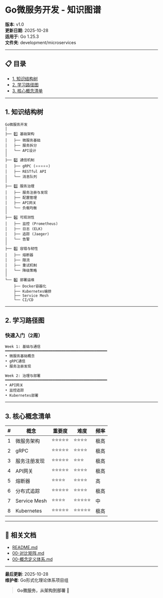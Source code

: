 # Go微服务开发 - 知识图谱

**版本**: v1.0  
**更新日期**: 2025-10-28  
**适用于**: Go 1.25.3  
**文件夹**: development/microservices

---

## 📋 目录

- [1. 知识结构树](#1-知识结构树)
- [2. 学习路径图](#2-学习路径图)
- [3. 核心概念清单](#3-核心概念清单)

---

## 1. 知识结构树

```text
Go微服务开发
│
├── 1️⃣ 基础架构
│   ├── 微服务基础
│   ├── 服务拆分
│   └── API设计
│
├── 2️⃣ 通信机制
│   ├── gRPC (⭐⭐⭐⭐⭐)
│   ├── RESTful API
│   └── 消息队列
│
├── 3️⃣ 服务治理
│   ├── 服务注册与发现
│   ├── 配置管理
│   ├── API网关
│   └── 负载均衡
│
├── 4️⃣ 可观测性
│   ├── 监控 (Prometheus)
│   ├── 日志 (ELK)
│   ├── 追踪 (Jaeger)
│   └── 告警
│
├── 5️⃣ 容错与韧性
│   ├── 熔断器
│   ├── 限流
│   ├── 重试机制
│   └── 降级策略
│
└── 6️⃣ 部署运维
    ├── Docker容器化
    ├── Kubernetes编排
    ├── Service Mesh
    └── CI/CD
```

---

## 2. 学习路径图

### 快速入门（2周）

```text
Week 1: 基础与通信
━━━━━━━━━━━━━━━━━━━━━━━━━━━━━━━━━━━━━━━━━━━━━━━
• 微服务基础概念
• gRPC通信
• 服务注册发现

Week 2: 治理与部署
━━━━━━━━━━━━━━━━━━━━━━━━━━━━━━━━━━━━━━━━━━━━━━━
• API网关
• 监控追踪
• Kubernetes部署
```

---

## 3. 核心概念清单

| # | 概念 | 重要度 | 难度 | 频率 |
|---|------|--------|------|------|
| 1 | 微服务架构 | ⭐⭐⭐⭐⭐ | ⭐⭐⭐⭐ | 极高 |
| 2 | gRPC | ⭐⭐⭐⭐⭐ | ⭐⭐⭐⭐ | 极高 |
| 3 | 服务注册发现 | ⭐⭐⭐⭐⭐ | ⭐⭐⭐ | 极高 |
| 4 | API网关 | ⭐⭐⭐⭐⭐ | ⭐⭐⭐⭐ | 极高 |
| 5 | 熔断器 | ⭐⭐⭐⭐ | ⭐⭐⭐⭐ | 高 |
| 6 | 分布式追踪 | ⭐⭐⭐⭐⭐ | ⭐⭐⭐⭐ | 极高 |
| 7 | Service Mesh | ⭐⭐⭐⭐ | ⭐⭐⭐⭐⭐ | 中 |
| 8 | Kubernetes | ⭐⭐⭐⭐⭐ | ⭐⭐⭐⭐⭐ | 极高 |

---

## 🔗 相关文档

- [README.md](./README.md)
- [00-对比矩阵.md](./00-对比矩阵.md)
- [00-概念定义体系.md](./00-概念定义体系.md)

---

**最后更新**: 2025-10-28  
**维护者**: Go形式化理论体系项目组

> **Go微服务，从架构到部署** 🚀

